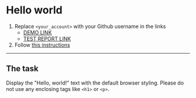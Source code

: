 # Hello world
1. Replace `<your_account>` with your Github username in the links
    - [DEMO LINK](https://vitalya2626.github.io/layout_hello-world/) <br>
    - [TEST REPORT LINK](https://vitalya2626.github.io/layout_hello-world/report/html_report/)
2. Follow [this instructions](https://mate-academy.github.io/layout_task-guideline/)
___

## The task 
Display the "Hello, world!" text with the default browser styling. Please do not 
use any enclosing tags like `<h1>` or `<p>`.

